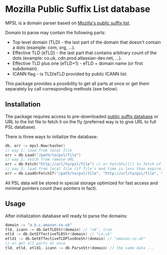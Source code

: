 # Mozilla Public Suffix List database

MPSL is a domain parser based on [Mozilla's public suffix list](https://publicsuffix.org/).

Domain to parse may contain the following parts:
* Top level domain (TLD) - the last part of the domain that doesn't contain a dots (example: com, org, ...).
* Effective TLD (eTLD) - the last part that contains arbitrary count of the dots (example: co.uk, cdn.prod.atlassian-dev.net, ...).
* Effective TLD plus one (eTLD+1) - eTLD + domain name (or first subdomain).
* ICANN flag - is TLD/eTLD provided by public ICANN list.

This package provides a possibility to get all parts at once or get them separately by call corresponding methods (see below).

## Installation

The package requires access to pre-downloaded [public suffix database](https://raw.githubusercontent.com/publicsuffix/list/master/public_suffix_list.dat)
or URL to the list file to fetch it on the fly (preferred way is to give URL to full PSL database).

There is three ways to initialize the database:
```go
db, err := mpsl.New(hasher)
// way 1: load from local file
err = db.Load("/path/to/psl/file")
// way 2: fetch from remote URL
err = db.Fetch("http://url/to/psl/file") // or FetchFull() to fetch official PSL file.
// way 3: load from local file (if file's mod time is less than expire) or fetch from remote URL (and save result to the local file).
err = db.LoadOrFetchIf("/path/to/psl/file", "http://url/to/psl/file", time.Hour * 24) // or LoadOrFetchFullIf(...).
```

All PSL data will be stored in special storage optimized for fast access and minimal pointers count (two pointers in fact).

## Usage

After initialization database will ready to parse the domains:
```go
domain := "a.b.c.amazon.co.uk"
tld, icann := db.GetTLDStr(domain) // "uk", true
etld := db.GetEffectiveTLDStr(domain) // "co.uk"
etld1 := db.GetEffectiveTLDPlusOneStr(domain) // "amazon.co.uk"
// or get all parts at once
tld, etld, etld1, icann := db.ParseStr(domain) // the same data ...
```
